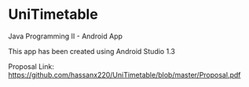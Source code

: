 # UniTimetable
Java Programming II - Android App

This app has been created using Android Studio 1.3

Proposal Link:
https://github.com/hassanx220/UniTimetable/blob/master/Proposal.pdf